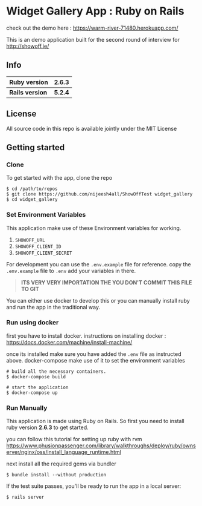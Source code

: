 
# Widget Gallery App : Ruby on Rails

check out the demo here : https://warm-river-71480.herokuapp.com/

This is an demo application built for the second round of interview for http://showoff.ie/ 

## Info

|Ruby version  | 2.6.3 |
|--|--|
| **Rails version** | **5.2.4** |

## License

All source code in this repo is available jointly under the MIT License

## Getting started
### Clone
To get started with the app, clone the repo 
```
$ cd /path/to/repos
$ git clone https://github.com/nijeesh4all/ShowOffTest widget_gallery
$ cd widget_gallery
```
### Set Environment Variables

This application make use of these Environment variables for working.

 1. `SHOWOFF_URL`
 2. `SHOWOFF_CLIENT_ID`
 3. `SHOWOFF_CLIENT_SECRET`
 
 For development you can use the `.env.example` file for reference.
 copy the `.env.example` file to `.env` add your variables in there.

>**ITS VERY VERY IMPORTATION THE YOU DON'T COMMIT THIS FILE TO GIT** 

You can either use docker to develop this or you can manually install ruby and run the app in the traditional way. 

### Run using docker

first you have to install docker. 
instructions on installing docker : https://docs.docker.com/machine/install-machine/

once its installed make sure you have added the `.env` file as instructed above. docker-compose make use of it to set the environment variables
 
```
# build all the necessary containers.
$ docker-compose build

# start the application
$ docker-compose up
```

### Run Manually
This application is made using Ruby on Rails. So first you need to install ruby version **2.6.3** to get started.

you can follow this tutorial for setting up ruby with rvm https://www.phusionpassenger.com/library/walkthroughs/deploy/ruby/ownserver/nginx/oss/install_language_runtime.html
 
next install all the required gems via bundler
```
$ bundle install --without production
```
If the test suite passes, you'll be ready to run the app in a local server:

```
$ rails server
```
<!--stackedit_data:
eyJoaXN0b3J5IjpbMTY2NzgwMzgzLC0xNzg4OTU5MTAzXX0=
-->